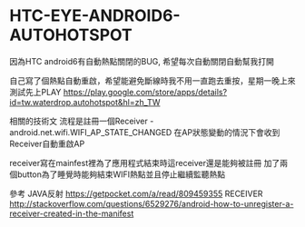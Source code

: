 # HTC-EYE-ANDROID6-AUTOHOTSPOT
因為HTC android6有自動熱點關閉的BUG, 希望每次自動關閉自動幫我打開

自己寫了個熱點自動重啟，希望能避免斷線時我不用一直跑去重按，星期一晚上來測試先上PLAY
https://play.google.com/store/apps/details?id=tw.waterdrop.autohotspot&hl=zh_TW

相關的技術文
流程是註冊一個Receiver - android.net.wifi.WIFI_AP_STATE_CHANGED
在AP狀態變動的情況下會收到Receiver自動重啟AP

receiver寫在mainfest裡為了應用程式結束時這receiver還是能夠被註冊
加了兩個button為了睡覺時能夠結束WIFI熱點並且停止繼續監聽熱點

參考
JAVA反射 https://getpocket.com/a/read/809459355
RECEIVER http://stackoverflow.com/questions/6529276/android-how-to-unregister-a-receiver-created-in-the-manifest
